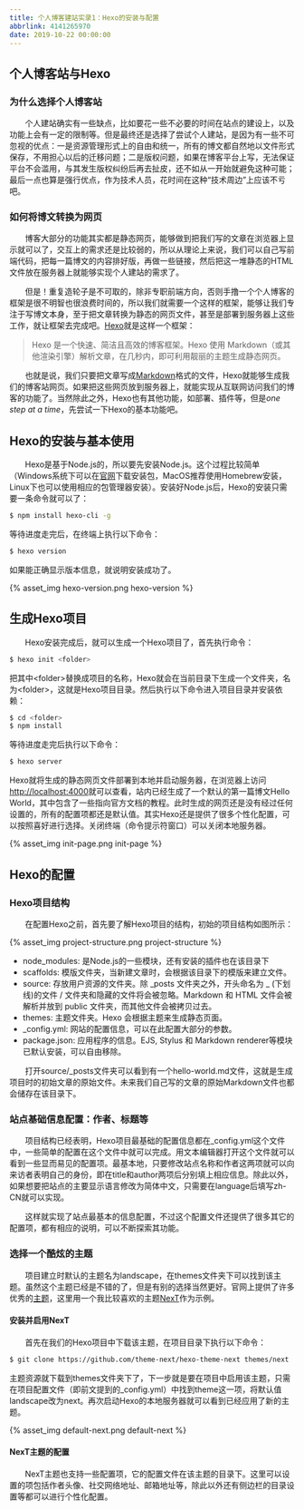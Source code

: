 ```yaml
---
title: 个人博客建站实录1：Hexo的安装与配置
abbrlink: 4141265970
date: 2019-10-22 00:00:00
---
```


## 个人博客站与Hexo

### 为什么选择个人博客站

&#160; &#160; &#160; &#160;个人建站确实有一些缺点，比如要花一些不必要的时间在站点的建设上，以及功能上会有一定的限制等。但是最终还是选择了尝试个人建站，是因为有一些不可忽视的优点：一是资源管理形式上的自由和统一，所有的博文都自然地以文件形式保存，不用担心以后的迁移问题；二是版权问题，如果在博客平台上写，无法保证平台不会滥用，与其发生版权纠纷后再去扯皮，还不如从一开始就避免这种可能；最后一点也算是强行优点，作为技术人员，花时间在这种“技术周边”上应该不亏吧。

### 如何将博文转换为网页

&#160; &#160; &#160; &#160;博客大部分的功能其实都是静态网页，能够做到把我们写的文章在浏览器上显示就可以了，交互上的需求还是比较弱的，所以从理论上来说，我们可以自己写前端代码，把每一篇博文的内容排好版，再做一些链接，然后把这一堆静态的HTML文件放在服务器上就能够实现个人建站的需求了。

&#160; &#160; &#160; &#160;但是！重复造轮子是不可取的，除非专职前端方向，否则手撸一个个人博客的框架是很不明智也很浪费时间的，所以我们就需要一个这样的框架，能够让我们专注于写博文本身，至于把文章转换为静态的网页文件，甚至是部署到服务器上这些工作，就让框架去完成吧。[Hexo](https://hexo.io/zh-cn/)就是这样一个框架：
> Hexo 是一个快速、简洁且高效的博客框架。Hexo 使用 Markdown（或其他渲染引擎）解析文章，在几秒内，即可利用靓丽的主题生成静态网页。

&#160; &#160; &#160; &#160;也就是说，我们只要把文章写成[Markdown](https://en.wikipedia.org/wiki/Markdown)格式的文件，Hexo就能够生成我们的博客站网页。如果把这些网页放到服务器上，就能实现从互联网访问我们的博客的功能了。当然除此之外，Hexo也有其他功能，如部署、插件等，但是*one step at a time*，先尝试一下Hexo的基本功能吧。

<!--more-->

## Hexo的安装与基本使用

&#160; &#160; &#160; &#160;Hexo是基于Node.js的，所以要先安装Node.js。这个过程比较简单（Windows系统下可以在[官网](https://nodejs.org/en/)下载安装包，MacOS推荐使用Homebrew安装，Linux下也可以使用相应的包管理器安装）。安装好Node.js后，Hexo的安装只需要一条命令就可以了：

```bash
$ npm install hexo-cli -g
```
等待进度走完后，在终端上执行以下命令：

```bash
$ hexo version
```
如果能正确显示版本信息，就说明安装成功了。

{% asset_img hexo-version.png hexo-version %}

## 生成Hexo项目

&#160; &#160; &#160; &#160;Hexo安装完成后，就可以生成一个Hexo项目了，首先执行命令：

```bash
$ hexo init <folder>
```

把其中\<folder>替换成项目的名称，Hexo就会在当前目录下生成一个文件夹，名为\<folder>，这就是Hexo项目目录。然后执行以下命令进入项目目录并安装依赖：

```bash
$ cd <folder>
$ npm install
```

等待进度走完后执行以下命令：

```bash
$ hexo server
```
Hexo就将生成的静态网页文件部署到本地并启动服务器，在浏览器上访问[http://localhost:4000](http://localhost:4000)就可以查看，站内已经生成了一个默认的第一篇博文Hello World，其中包含了一些指向官方文档的教程。此时生成的网页还是没有经过任何设置的，所有的配置项都还是默认值。其实Hexo还是提供了很多个性化配置，可以按照喜好进行选择。关闭终端（命令提示符窗口）可以关闭本地服务器。

{% asset_img init-page.png init-page %}

## Hexo的配置

### Hexo项目结构

&#160; &#160; &#160; &#160;在配置Hexo之前，首先要了解Hexo项目的结构，初始的项目结构如图所示：

{% asset_img project-structure.png project-structure %}

* node_modules: 是Node.js的一些模块，还有安装的插件也在该目录下
* scaffolds: 模版文件夹，当新建文章时，会根据该目录下的模版来建立文件。
* source: 存放用户资源的文件夹。除 _posts 文件夹之外，开头命名为 _ (下划线)的文件 / 文件夹和隐藏的文件将会被忽略。Markdown 和 HTML 文件会被解析并放到 public 文件夹，而其他文件会被拷贝过去。
* themes: 主题文件夹。Hexo 会根据主题来生成静态页面。
* _config.yml: 网站的配置信息，可以在此配置大部分的参数。
* package.json: 应用程序的信息。EJS, Stylus 和 Markdown renderer等模块已默认安装，可以自由移除。

&#160; &#160; &#160; &#160;打开source/_posts文件夹可以看到有一个hello-world.md文件，这就是生成项目时的初始文章的原始文件。未来我们自己写的文章的原始Markdown文件也都会储存在该目录下。

### 站点基础信息配置：作者、标题等

&#160; &#160; &#160; &#160;项目结构已经表明，Hexo项目最基础的配置信息都在_config.yml这个文件中，一些简单的配置在这个文件中就可以完成。用文本编辑器打开这个文件就可以看到一些显而易见的配置项。最基本地，只要修改站点名称和作者这两项就可以向来访者表明自己的身份，即在title和author两项后分别填上相应信息。除此以外，如果想要把站点的主要显示语言修改为简体中文，只需要在language后填写zh-CN就可以实现。

&#160; &#160; &#160; &#160;这样就实现了站点最基本的信息配置，不过这个配置文件还提供了很多其它的配置项，都有相应的说明，可以不断探索其功能。

### 选择一个酷炫的主题

&#160; &#160; &#160; &#160;项目建立时默认的主题名为landscape，在themes文件夹下可以找到该主题。虽然这个主题已经是不错的了，但是有别的选择当然更好。官网上提供了许多优秀的[主题](https://hexo.io/themes/)，这里用一个我比较喜欢的主题[NexT](https://theme-next.org)作为示例。

#### 安装并启用NexT
&#160; &#160; &#160; &#160;首先在我们的Hexo项目中下载该主题，在项目目录下执行以下命令：

```bash
$ git clone https://github.com/theme-next/hexo-theme-next themes/next
```

主题资源就下载到themes文件夹下了，下一步就是要在项目中启用该主题，只需在项目配置文件（即前文提到的_config.yml）中找到theme这一项，将默认值landscape改为next。再次启动Hexo的本地服务器就可以看到已经应用了新的主题。

{% asset_img default-next.png default-next %}

#### NexT主题的配置

&#160; &#160; &#160; &#160;NexT主题也支持一些配置项，它的配置文件在该主题的目录下。这里可以设置的项包括作者头像、社交网络地址、邮箱地址等，除此以外还有侧边栏的目录设置等都可以进行个性化配置。
